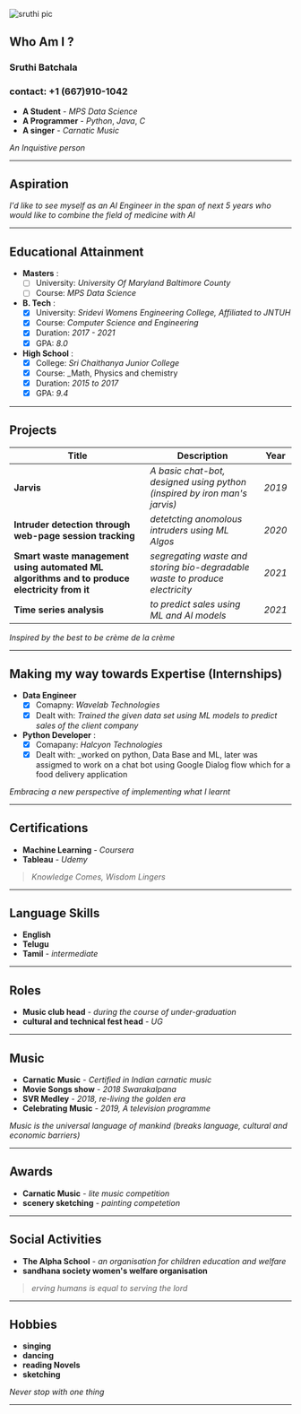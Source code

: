 ![sruthi pic](https://user-images.githubusercontent.com/89980785/132111445-3848417c-ff43-431b-813e-e1d2d267f210.jpeg)

## __Who Am I ?__                                                                                                   
                    
### Sruthi Batchala
### contact: +1 (667)910-1042
   * __A Student__ - _MPS Data Science_
   * __A Programmer__ - _Python_, _Java_, _C_ 
   * __A singer__ - _Carnatic Music_

 _*An Inquistive person*_

------------------------------------------------------------------------------------------

## __Aspiration__

_I'd like to see myself as an AI Engineer in the span of next 5 years who would like to combine the field of medicine with AI_

------------------------------------------------------------------------------------------

## __Educational Attainment__

* __Masters__ :
    - [ ] University:  _University Of Maryland Baltimore County_
    - [ ] Course: _MPS Data Science_
* __B. Tech__ :
    - [x] University: _Sridevi Womens Engineering College, Affiliated to JNTUH_
    - [x] Course:  _Computer Science and Engineering_
    - [x] Duration: _2017 - 2021_
    - [x] GPA: _8.0_ 
* __High School__ :
    - [x] College: _Sri Chaithanya Junior College_
    - [x] Course:  _Math, Physics and chemistry
    - [x] Duration: _2015 to 2017_
    - [x] GPA: _9.4_

-------------------------------------------------------------------------------------------

## __Projects__

 __Title__  |  __Description__    | __Year__
 ----------- |   ----------------- | ---------
 __Jarvis__ | _A basic chat-bot, designed using python (inspired by iron man's jarvis)_ | _2019_
 __Intruder detection through web-page session tracking__ | _detetcting anomolous intruders using ML Algos_ | _2020_
 __Smart waste management using automated ML algorithms and to produce electricity from it__ | _segregating waste and storing bio-degradable waste to produce electricity_ | _2021_
 __Time series analysis__ | _to predict sales using ML and AI models_ | _2021_

_Inspired by the best to be crème de la crème_

----------------------------------------------------------------------------------------------

## __Making my way towards Expertise (Internships)__

* __Data Engineer__ 
    - [x] Comapny: _Wavelab Technologies_
    - [x] Dealt with: _Trained the given data set using ML models to predict sales of the client company_
    
* __Python Developer__  : 
    - [x] Comapany: _Halcyon Technologies_
    - [x] Dealt with: _worked on python, Data Base and ML, later was assigmed to work on a chat bot using Google Dialog flow which for a food delivery application

_Embracing a new perspective of implementing what I learnt_

--------------------------------------------------------------------------------------------

## __Certifications__

* __Machine Learning__ - _Coursera_
* __Tableau__ - _Udemy_

> _Knowledge Comes, Wisdom Lingers_

--------------------------------------------------------------------------------------------

## __Language Skills__

* __English__ 
* __Telugu__
* __Tamil__ - _intermediate_

--------------------------------------------------------------------------------------------

## __Roles__

* __Music club head__ - _during the course of under-graduation_
* __cultural and technical fest head__ - _UG_

--------------------------------------------------------------------------------------------

## __Music__

* __Carnatic Music__ - _Certified in Indian carnatic music_
* __Movie Songs show__ - _2018 Swarakalpana_
* __SVR Medley__ - _2018, re-living the golden era_
* __Celebrating Music__ - _2019, A television programme_

_Music is the universal language of mankind (breaks language, cultural and economic barriers)_ 

---------------------------------------------------------------------------------------------
## __Awards__

* __Carnatic Music__ - _lite music competition_
* __scenery sketching__ - _painting competetion_

---------------------------------------------------------------------------------------------

## __Social Activities__

* __The Alpha School__ - _an organisation for children education and welfare_
* __sandhana society women's welfare organisation__ 

> _erving humans is equal to serving the lord_
--------------------------------------------------------------------------------------------

## __Hobbies__

* __singing__
* __dancing__
* __reading Novels__
* __sketching__

_Never stop with one thing_

--------------------------------------------------------------------------------------------
